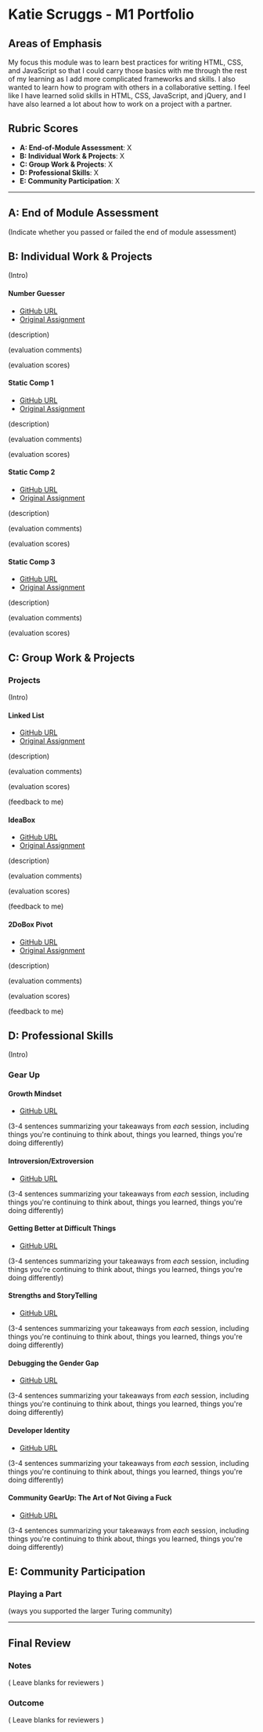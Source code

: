 # Katie Scruggs - M1 Portfolio

## Areas of Emphasis

My focus this module was to learn best practices for writing HTML, CSS, and JavaScript so that I could carry those basics with me through the rest of my learning as I add more complicated frameworks and skills. I also wanted to learn how to program with others in a collaborative setting. I feel like I have learned solid skills in HTML, CSS, JavaScript, and jQuery, and I have also learned a lot about how to work on a project with a partner.

## Rubric Scores

* **A: End-of-Module Assessment**: X
* **B: Individual Work & Projects**: X
* **C: Group Work & Projects**: X
* **D: Professional Skills**: X
* **E: Community Participation**: X

-----------------------

## A: End of Module Assessment

(Indicate whether you passed or failed the end of module assessment)


## B: Individual Work & Projects

(Intro)

#### Number Guesser

* [GitHub URL]()
* [Original Assignment]()

(description)

(evaluation comments)

(evaluation scores)


#### Static Comp 1

* [GitHub URL]()
* [Original Assignment]()

(description)

(evaluation comments)

(evaluation scores)


#### Static Comp 2

* [GitHub URL]()
* [Original Assignment]()

(description)

(evaluation comments)

(evaluation scores)


#### Static Comp 3

* [GitHub URL]()
* [Original Assignment]()

(description)

(evaluation comments)

(evaluation scores)

## C: Group Work & Projects

### Projects

(Intro)

#### Linked List

* [GitHub URL]()
* [Original Assignment]()

(description)

(evaluation comments)

(evaluation scores)

(feedback to me)

#### IdeaBox

* [GitHub URL]()
* [Original Assignment]()

(description)

(evaluation comments)

(evaluation scores)

(feedback to me)

#### 2DoBox Pivot

* [GitHub URL]()
* [Original Assignment]()

(description)

(evaluation comments)

(evaluation scores)

(feedback to me)

## D: Professional Skills
(Intro)

### Gear Up
#### Growth Mindset

* [GitHub URL]()

(3-4 sentences summarizing your takeaways from _each_ session, including things you're continuing to think about, things you learned, things you're doing differently)

#### Introversion/Extroversion
* [GitHub URL]()

(3-4 sentences summarizing your takeaways from _each_ session, including things you're continuing to think about, things you learned, things you're doing differently)

#### Getting Better at Difficult Things
* [GitHub URL]()

(3-4 sentences summarizing your takeaways from _each_ session, including things you're continuing to think about, things you learned, things you're doing differently)

#### Strengths and StoryTelling
* [GitHub URL]()

(3-4 sentences summarizing your takeaways from _each_ session, including things you're continuing to think about, things you learned, things you're doing differently)

#### Debugging the Gender Gap
* [GitHub URL]()

(3-4 sentences summarizing your takeaways from _each_ session, including things you're continuing to think about, things you learned, things you're doing differently)

#### Developer Identity
* [GitHub URL]()

(3-4 sentences summarizing your takeaways from _each_ session, including things you're continuing to think about, things you learned, things you're doing differently)

#### Community GearUp: The Art of Not Giving a Fuck
* [GitHub URL]()

(3-4 sentences summarizing your takeaways from _each_ session, including things you're continuing to think about, things you learned, things you're doing differently)

## E: Community Participation

### Playing a Part

(ways you supported the larger Turing community)

------------------

## Final Review

### Notes

( Leave blanks for reviewers )

### Outcome

( Leave blanks for reviewers )
